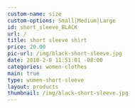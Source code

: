 ```yaml
---
custom-name: size
custom-options: Small|Medium|Large
id: short_sleeve_BLACK
url: /
title: short sleeve shirt
price: 20.00
pic-url: /img/black-short-sleeve.jpg
date: 2018-2-8 11:51:01 -08:00
categories: women-clothes
main: true
type: women-short-sleeve
layout: products
thumbnail: /img/black-short-sleeve.jpg
---
```

